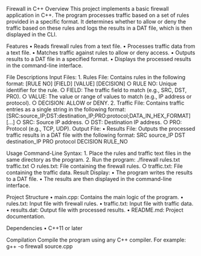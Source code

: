 Firewall in C++
Overview
This project implements a basic firewall application in C++. The program processes traffic based on a set of rules provided in a specific format. It determines whether to allow or deny the traffic based on these rules and logs the results in a DAT file, which is then displayed in the CLI.

Features
	• Reads firewall rules from a text file.
	• Processes traffic data from a text file.
	• Matches traffic against rules to allow or deny access.
	• Outputs results to a DAT file in a specified format.
	• Displays the processed results in the command-line interface.

File Descriptions
Input Files:
	1. Rules File: Contains rules in the following format:
[RULE NO] [FIELD] [VALUE] [DECISION]
		○ RULE NO: Unique identifier for the rule.
		○ FIELD: The traffic field to match (e.g., SRC, DST, PRO).
		○ VALUE: The value or range of values to match (e.g., IP address or protocol).
		○ DECISION: ALLOW or DENY.
	2. Traffic File: Contains traffic entries as a single string in the following format:
[SRC:source_IP;DST:destination_IP;PRO:protocol;DATA_IN_HEX_FORMAT][...]
		○ SRC: Source IP address.
		○ DST: Destination IP address.
		○ PRO: Protocol (e.g., TCP, UDP).
Output File:
	• Results File: Outputs the processed traffic results in a DAT file with the following format: 
SRC source_IP    DST destination_IP    PRO protocol    DECISION    RULE_NO

Usage
Command-Line Syntax:
	1. Place the rules and traffic text files in the same directory as the program.
	2. Run the program: 
./firewall rules.txt traffic.txt
		○ rules.txt: File containing the firewall rules.
		○ traffic.txt: File containing the traffic data.
Result Display:
	• The program writes the results to a DAT file.
	• The results are then displayed in the command-line interface.

Project Structure
	• main.cpp: Contains the main logic of the program.
	• rules.txt: Input file with firewall rules.
	• traffic.txt: Input file with traffic data.
	• results.dat: Output file with processed results.
	• README.md: Project documentation.

Dependencies
	• C++11 or later

Compilation
Compile the program using any C++ compiler. For example:
g++ -o firewall source.cpp
